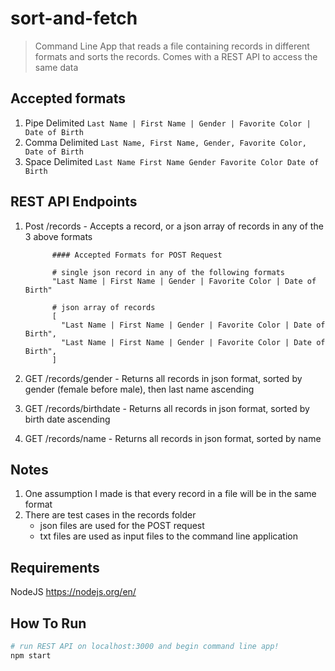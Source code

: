 ﻿# sort-and-fetch
 > Command Line App that reads a file containing records in different formats and sorts the records.
 > Comes with a REST API to access the same data
 
 ## Accepted formats
 1. Pipe Delimited
 ``` Last Name | First Name | Gender | Favorite Color | Date of Birth ```
 2. Comma Delimited
 ``` Last Name, First Name, Gender, Favorite Color, Date of Birth ```
 3. Space Delimited
 ``` Last Name First Name Gender Favorite Color Date of Birth ```
 
 ## REST API Endpoints
 1. Post /records           - Accepts a record, or a json array of records in any of the 3 above formats
              
              #### Accepted Formats for POST Request
              
              # single json record in any of the following formats
              "Last Name | First Name | Gender | Favorite Color | Date of Birth"
              
              # json array of records
              [
                "Last Name | First Name | Gender | Favorite Color | Date of Birth",
                "Last Name | First Name | Gender | Favorite Color | Date of Birth",
              ]
              
              
 2. GET /records/gender     - Returns all records in json format, sorted by gender (female before male), then last name ascending
 3. GET /records/birthdate  - Returns all records in json format, sorted by birth date ascending
 4. GET /records/name       - Returns all records in json format, sorted by name
 
 ## Notes
 1. One assumption I made is that every record in a file will be in the same format
 2. There are test cases in the records folder
    - json files are used for the POST request
    - txt files are used as input files to the command line application
 
 ## Requirements
NodeJS
https://nodejs.org/en/

## How To Run
``` bash
# run REST API on localhost:3000 and begin command line app!
npm start
```
